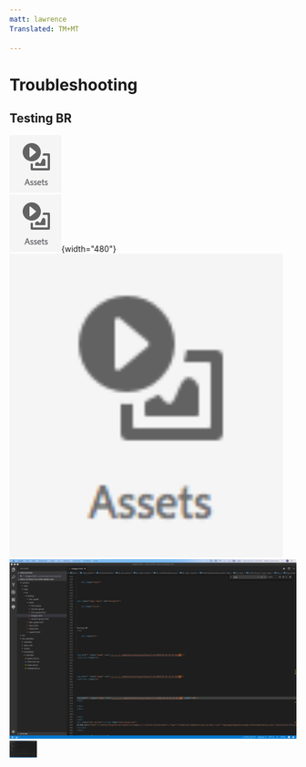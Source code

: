 ```yaml
---
matt: lawrence
Translated: TM+MT

---
```


# Troubleshooting

## Testing BR

![No Size](2018-07-24-13-47-56.png)
<br>
![MD Attr](2018-07-24-13-47-56.png){width="480"}
<br>
<img src="2018-07-24-13-47-56.png" width="480"/>
<br>
![Big](big.png)
<br>
<img src="big.png" width="48"/>
